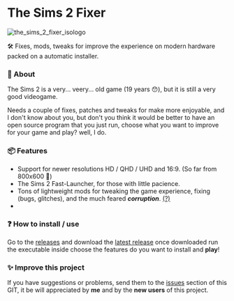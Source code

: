 
# The Sims 2 Fixer

![the_sims_2_fixer_isologo](https://github.com/wayfinderd/the_sims_2_fixer/assets/98564343/cfe4220c-9d84-4df0-96ac-69045c5355e7)

🛠 Fixes, mods, tweaks for improve the experience on modern hardware packed on a automatic installer.

### 📄 About
The Sims 2 is a very... veery... old game (19 years 😯), but it is still a very good videogame. 

Needs a couple of fixes, patches and tweaks for make more enjoyable, and I don't know about you, but don't you think it would be better to have an open source program that you just run, choose what you want to improve for your game and play? well, I do.

### 📦 Features
 - Support for newer resolutions HD / QHD / UHD and 16:9. (So far from 800x600 🤮)
 - The Sims 2 Fast-Launcher, for those with little pacience.
 - Tons of lightweight mods for tweaking the game experience, fixing (bugs, glitches), and the much feared ***corruption***. [(?)](https://github.com/wayfinderd/the_sims_2_fixer/blob/main/mod_list.md)
 - 
### ❓ How to install / use
Go to the [releases](https://github.com/wayfinderd/the_sims_2_fixer/releases) and download the [latest release](https://github.com/wayfinderd/the_sims_2_fixer/releases) once downloaded run the executable inside choose the features do you want to install and **play**! 

### ✨ Improve this project
If you have suggestions or problems, send them to the [issues](https://github.com/wayfinderd/the_sims_2_fixer/issues) section of this GIT, it be will appreciated by **me** and by the **new users** of this project.


	
